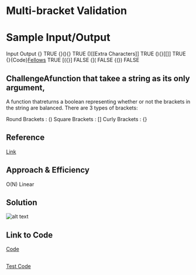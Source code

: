 # Multi-bracket Validation

# Sample Input/Output 

Input	                    Output
{}	                      TRUE
{}(){}	                  TRUE
()[[Extra Characters]]	  TRUE
(){}[[]]	                TRUE
{}{Code}[Fellows](())	    TRUE
[({}]	                    FALSE
(](	                      FALSE
{(})	                    FALSE

## ChallengeAfunction that takee a string as its only argument, 
A function thatreturns a boolean representing whether or not the brackets in the string are balanced. 
There are 3 types of brackets:

Round Brackets : ()
Square Brackets : []
Curly Brackets : {}


## Reference
[Link](https://www.thepolyglotdeveloper.com/2015/02/validate-bracket-parenthesis-combos-using-stacks/)

## Approach & Efficiency
O(N) Linear

## Solution
![alt text](https://github.com/skadariya/data-structures-and-algorithms/blob/master/code-challenges/401/assets/multiBracketVal.jpg)

## Link to Code
[Code](https://github.com/skadariya/data-structures-and-algorithms/blob/master/code-challenges/401/src/main/java/codeChallenge/multi_bracket_validation/MultiBracketValidation.java) 
## 
[Test Code](https://github.com/skadariya/data-structures-and-algorithms/blob/master/code-challenges/401/src/test/java/codeChallenge/multi_bracket_validation/MultiBracketValidationTest.java)
